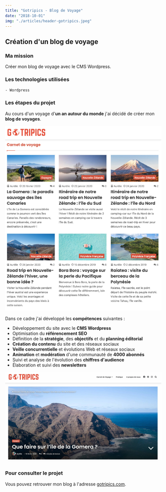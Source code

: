 ```yaml
---
title: "Gotripics - Blog de Voyage"
date: "2018-10-01"
img: "./articles/header-gotripics.jpeg"
---
```


## Création d'un blog de voyage

### Ma mission

Créer mon blog de voyage avec le CMS Wordpress.

### Les technologies utilisées

    - Wordpress

### Les étapes du projet

Au cours d'un voyage d'**un an autour du monde** j'ai décidé de créer mon **blog de voyages**.

![carnets de voyage](./img-gotripics/carnet-voyage-gotripics.jpeg)

Dans ce cadre j'ai développé les **compétences** suivantes :

- Développement du site avec le **CMS Wordpress**
- Optimisation du **référencement SEO**
- Définition de la **stratégie**, des **objectifs** et du **planning éditorial**
- **Création du contenu** du site et des réseaux sociaux
- **Veille concurrentielle** et évolutions Web et réseaux sociaux
- **Animation** et **modération** d'une communauté de **4000 abonnés**
- Suivi et analyse de l'évolution des **chiffres d'audience**
- Élaboration et suivi des **newsletters**

![article Gotripics](./img-gotripics/article-gotripics.jpeg)

### Pour consulter le projet

Vous pouvez retrouver mon blog à l'adresse [gotripics.com](https://www.gotripics.com/ "Consulter mon blog").
